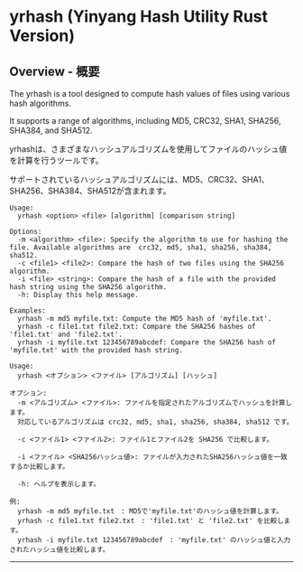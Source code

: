 # yrhash (Yinyang Hash Utility Rust Version)



## Overview - 概要

The yrhash is a tool designed to compute hash values of files using various hash algorithms.

It supports a range of algorithms, including MD5, CRC32, SHA1, SHA256, SHA384, and SHA512.



yrhashは、さまざまなハッシュアルゴリズムを使用してファイルのハッシュ値を計算を行うツールです。

サポートされているハッシュアルゴリズムには、MD5、CRC32、SHA1、SHA256、SHA384、SHA512が含まれます。



```
Usage:
  yrhash <option> <file> [algorithm] [comparison string]

Options:
  -m <algorithm> <file>: Specify the algorithm to use for hashing the file. Available algorithms are  crc32, md5, sha1, sha256, sha384, sha512.
  -c <file1> <file2>: Compare the hash of two files using the SHA256 algorithm.
  -i <file> <string>: Compare the hash of a file with the provided hash string using the SHA256 algorithm.
  -h: Display this help message.

Examples:
  yrhash -m md5 myfile.txt: Compute the MD5 hash of 'myfile.txt'.
  yrhash -c file1.txt file2.txt: Compare the SHA256 hashes of 'file1.txt' and 'file2.txt'.
  yrhash -i myfile.txt 123456789abcdef: Compare the SHA256 hash of 'myfile.txt' with the provided hash string.
```



```
Usage:
  yrhash <オプション> <ファイル> [アルゴリズム] [ハッシュ]

オプション:
  -m <アルゴリズム> <ファイル>: ファイルを指定されたアルゴリズムでハッシュを計算します。
  対応しているアルゴリズムは crc32, md5, sha1, sha256, sha384, sha512 です。
  
  -c <ファイル1> <ファイル2>: ファイル1とファイル2を SHA256 で比較します。
  
  -i <ファイル> <SHA256ハッシュ値>: ファイルが入力されたSHA256ハッシュ値を一致するか比較します。
  
  -h: ヘルプを表示します。

例:
  yrhash -m md5 myfile.txt　: MD5で'myfile.txt'のハッシュ値を計算します。
  yrhash -c file1.txt file2.txt　: 'file1.txt' と 'file2.txt' を比較します。
  yrhash -i myfile.txt 123456789abcdef　: 'myfile.txt' のハッシュ値と入力されたハッシュ値を比較します。
```



---

